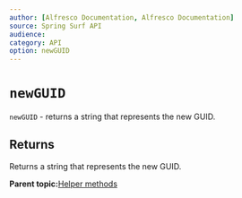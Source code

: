 ```yaml
---
author: [Alfresco Documentation, Alfresco Documentation]
source: Spring Surf API
audience: 
category: API
option: newGUID
---
```


# `newGUID`

`newGUID` - returns a string that represents the new GUID.

## Returns

Returns a string that represents the new GUID.

**Parent topic:**[Helper methods](../references/APISurf-ScriptSiteData-Helper-helper.md)

